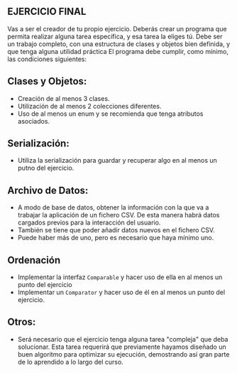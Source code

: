 ## EJERCICIO FINAL

Vas a ser el creador de tu propio ejercicio. Deberás crear un programa que permita realizar alguna tarea específica, 
y esa tarea la eliges tú. Debe ser un trabajo completo, con una estructura de clases y objetos bien definida, y que 
tenga alguna utilidad práctica
El programa debe cumplir, como mínimo, las condiciones siguientes:

## Clases y Objetos:
- Creación de al menos 3 clases.
- Utilización de al menos 2 colecciones diferentes.
- Uso de al menos un enum y se recomienda que tenga atributos asociados.

## Serialización:
- Utiliza la serialización para guardar y recuperar algo en al menos un putno del ejercicio.

## Archivo de Datos:
- A modo de base de datos, obtener la información con la que va a trabajar la aplicación de un fichero CSV. De esta 
  manera habrá datos cargados previos para la interacción del usuario.
- También se tiene que poder añadir datos nuevos en el fichero CSV.
- Puede haber más de uno, pero es necesario que haya mínimo uno.

## Ordenación
- Implementar la interfaz `Comparable` y hacer uso de ella en al menos un punto del ejercicio
- Implementar un `Comparator` y hacer uso de él en al menos un punto del ejercicio.

## Otros:
- Será necesario que el ejercicio tenga alguna tarea "compleja" que deba solucionar. Esta tarea requerirá que 
  previamente hayamos diseñado un buen algoritmo para optimizar su ejecución, demostrando así gran parte de lo 
  aprendido a lo largo del curso.
